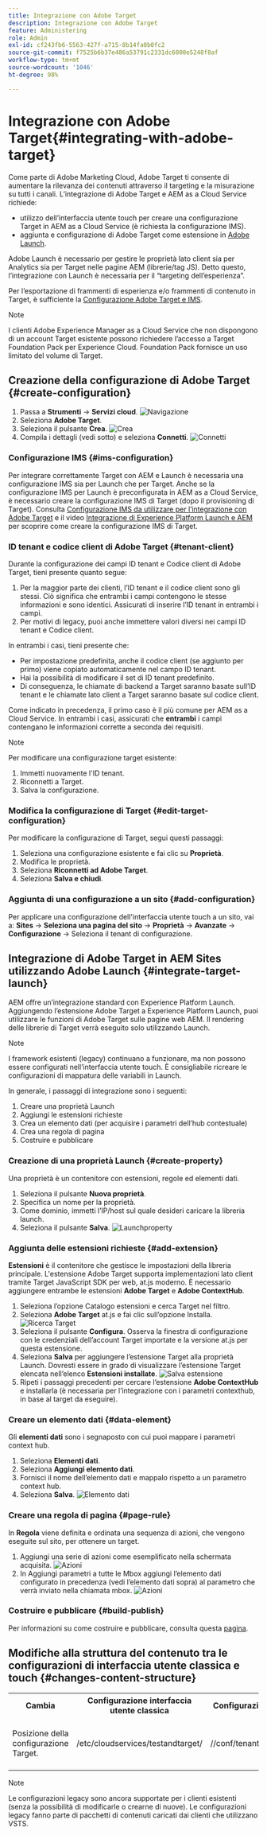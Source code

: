 ```yaml
---
title: Integrazione con Adobe Target
description: Integrazione con Adobe Target
feature: Administering
role: Admin
exl-id: cf243fb6-5563-427f-a715-8b14fa0b0fc2
source-git-commit: f7525b6b37e486a53791c2331dc6000e5248f8af
workflow-type: tm+mt
source-wordcount: '1046'
ht-degree: 98%

---
```


# Integrazione con Adobe Target{#integrating-with-adobe-target}

Come parte di Adobe Marketing Cloud, Adobe Target ti consente di aumentare la rilevanza dei contenuti attraverso il targeting e la misurazione su tutti i canali. L’integrazione di Adobe Target e AEM as a Cloud Service richiede:

* utilizzo dell’interfaccia utente touch per creare una configurazione Target in AEM as a Cloud Service (è richiesta la configurazione IMS).
* aggiunta e configurazione di Adobe Target come estensione in [Adobe Launch](https://experienceleague.adobe.com/docs/experience-platform/tags/get-started/quick-start.html?lang=it).

Adobe Launch è necessario per gestire le proprietà lato client sia per Analytics sia per Target nelle pagine AEM (librerie/tag JS). Detto questo, l’integrazione con Launch è necessaria per il “targeting dell’esperienza”.

Per l’esportazione di frammenti di esperienza e/o frammenti di contenuto in Target, è sufficiente la [Configurazione Adobe Target e IMS](/help/sites-cloud/integrating/integration-adobe-target-ims.md).

>[!NOTE]
>
>I clienti Adobe Experience Manager as a Cloud Service che non dispongono di un account Target esistente possono richiedere l’accesso a Target Foundation Pack per Experience Cloud. Foundation Pack fornisce un uso limitato del volume di Target.

## Creazione della configurazione di Adobe Target {#create-configuration}

1. Passa a **Strumenti** → **Servizi cloud**.
   ![Navigazione](assets/cloudservice1.png "Navigazione")
2. Seleziona **Adobe Target**.
3. Seleziona il pulsante **Crea**.
   ![Crea](assets/tenant1.png "Crea")
4. Compila i dettagli (vedi sotto) e seleziona **Connetti**.
   ![Connetti](assets/open_screen1.png "Connetti")

### Configurazione IMS {#ims-configuration}

Per integrare correttamente Target con AEM e Launch è necessaria una configurazione IMS sia per Launch che per Target. Anche se la configurazione IMS per Launch è preconfigurata in AEM as a Cloud Service, è necessario creare la configurazione IMS di Target (dopo il provisioning di Target). Consulta [Configurazione IMS da utilizzare per l’integrazione con Adobe Target](/help/sites-cloud/integrating/integration-adobe-target-ims.md) e il video [Integrazione di Experience Platform Launch e AEM](https://experienceleague.adobe.com/docs/experience-manager-learn/sites/integrations/experience-platform-launch/overview.html?lang=it) per scoprire come creare la configurazione IMS di Target.

### ID tenant e codice client di Adobe Target {#tenant-client}

Durante la configurazione dei campi ID tenant e Codice client di Adobe Target, tieni presente quanto segue:

1. Per la maggior parte dei clienti, l’ID tenant e il codice client sono gli stessi. Ciò significa che entrambi i campi contengono le stesse informazioni e sono identici. Assicurati di inserire l’ID tenant in entrambi i campi.
2. Per motivi di legacy, puoi anche immettere valori diversi nei campi ID tenant e Codice client.

In entrambi i casi, tieni presente che:

* Per impostazione predefinita, anche il codice client (se aggiunto per primo) viene copiato automaticamente nel campo ID tenant.
* Hai la possibilità di modificare il set di ID tenant predefinito.
* Di conseguenza, le chiamate di backend a Target saranno basate sull’ID tenant e le chiamate lato client a Target saranno basate sul codice client.

Come indicato in precedenza, il primo caso è il più comune per AEM as a Cloud Service. In entrambi i casi, assicurati che **entrambi** i campi contengano le informazioni corrette a seconda dei requisiti.

>[!NOTE]
>
> Per modificare una configurazione target esistente:
>
> 1. Immetti nuovamente l&#39;ID tenant.
> 2. Riconnetti a Target.
> 3. Salva la configurazione.

### Modifica la configurazione di Target {#edit-target-configuration}

Per modificare la configurazione di Target, segui questi passaggi:

1. Seleziona una configurazione esistente e fai clic su **Proprietà**.
2. Modifica le proprietà.
3. Seleziona **Riconnetti ad Adobe Target**.
4. Seleziona **Salva e chiudi**.

### Aggiunta di una configurazione a un sito {#add-configuration}

Per applicare una configurazione dell&#39;interfaccia utente touch a un sito, vai a: **Sites** → **Seleziona una pagina del sito** → **Proprietà** → **Avanzate** → **Configurazione** → Seleziona il tenant di configurazione.

## Integrazione di Adobe Target in AEM Sites utilizzando Adobe Launch {#integrate-target-launch}

AEM offre un’integrazione standard con Experience Platform Launch. Aggiungendo l’estensione Adobe Target a Experience Platform Launch, puoi utilizzare le funzioni di Adobe Target sulle pagine web AEM. Il rendering delle librerie di Target verrà eseguito solo utilizzando Launch.

>[!NOTE]
>
>I framework esistenti (legacy) continuano a funzionare, ma non possono essere configurati nell’interfaccia utente touch. È consigliabile ricreare le configurazioni di mappatura delle variabili in Launch.

In generale, i passaggi di integrazione sono i seguenti:

1. Creare una proprietà Launch
2. Aggiungi le estensioni richieste
3. Crea un elemento dati (per acquisire i parametri dell’hub contestuale)
4. Crea una regola di pagina
5. Costruire e pubblicare

### Creazione di una proprietà Launch {#create-property}

Una proprietà è un contenitore con estensioni, regole ed elementi dati.

1. Seleziona il pulsante **Nuova proprietà**.
2. Specifica un nome per la proprietà.
3. Come dominio, immetti l’IP/host sul quale desideri caricare la libreria launch.
4. Seleziona il pulsante **Salva**.
   ![Launchproperty](assets/properties_newproperty1.png "Launchproperty")

### Aggiunta delle estensioni richieste {#add-extension}

**Estensioni** è il contenitore che gestisce le impostazioni della libreria principale. L&#39;estensione Adobe Target supporta implementazioni lato client tramite Target JavaScript SDK per web, at.js moderno. È necessario aggiungere entrambe le estensioni **Adobe Target** e **Adobe ContextHub**.

1. Seleziona l’opzione Catalogo estensioni e cerca Target nel filtro.
2. Seleziona **Adobe Target** at.js e fai clic sull’opzione Installa.
   ![Ricerca Target](assets/search_ext1.png "Ricerca Target")
3. Seleziona il pulsante **Configura**. Osserva la finestra di configurazione con le credenziali dell’account Target importate e la versione at.js per questa estensione.
4. Seleziona **Salva** per aggiungere l’estensione Target alla proprietà Launch. Dovresti essere in grado di visualizzare l’estensione Target elencata nell’elenco **Estensioni installate**.
   ![Salva estensione](assets/configure_extension1.png "Salva estensione")
5. Ripeti i passaggi precedenti per cercare l’estensione **Adobe ContextHub** e installarla (è necessaria per l’integrazione con i parametri contexthub, in base al target da eseguire).

### Creare un elemento dati {#data-element}

Gli **elementi dati** sono i segnaposto con cui puoi mappare i parametri context hub.

1. Seleziona **Elementi dati**.
2. Seleziona **Aggiungi elemento dati**.
3. Fornisci il nome dell’elemento dati e mappalo rispetto a un parametro context hub.
4. Seleziona **Salva**.
   ![Elemento dati](assets/data_elem1.png "Elemento dati")

### Creare una regola di pagina {#page-rule}

In **Regola** viene definita e ordinata una sequenza di azioni, che vengono eseguite sul sito, per ottenere un target.

1. Aggiungi una serie di azioni come esemplificato nella schermata acquisita.
   ![Azioni](assets/rules1.png "Azioni")
2. In Aggiungi parametri a tutte le Mbox aggiungi l’elemento dati configurato in precedenza (vedi l’elemento dati sopra) al parametro che verrà inviato nella chiamata mbox.
   ![Azioni](assets/map_data1.png "Mbox")

### Costruire e pubblicare {#build-publish}

Per informazioni su come costruire e pubblicare, consulta questa [pagina](https://experienceleague.adobe.com/docs/experience-manager-learn/aem-target-tutorial/aem-target-implementation/using-launch-adobe-io.html?lang=it).

## Modifiche alla struttura del contenuto tra le configurazioni di interfaccia utente classica e touch {#changes-content-structure}

<table style="table-layout:auto">
  <tr>
    <th>Cambia</th>
    <th>Configurazione interfaccia utente classica</th>
    <th>Configurazione interfaccia utente touch</th>
    <th>Conseguenze</th>
  </tr>
  <tr>
    <td>Posizione della configurazione Target.</td>
    <td>/etc/cloudservices/testandtarget/</td>
    <td>//conf/tenant/settings/cloudconfigs/target/</td>
    <td> In precedenza erano presenti più configurazioni presso /etc/cloudservices/testandtarget, ma ora è presente una singola configurazione con un tenant.</td>
  </tr>
</table>

>[!NOTE]
>
>Le configurazioni legacy sono ancora supportate per i clienti esistenti (senza la possibilità di modificarle o crearne di nuove). Le configurazioni legacy fanno parte di pacchetti di contenuti caricati dai clienti che utilizzano VSTS.
